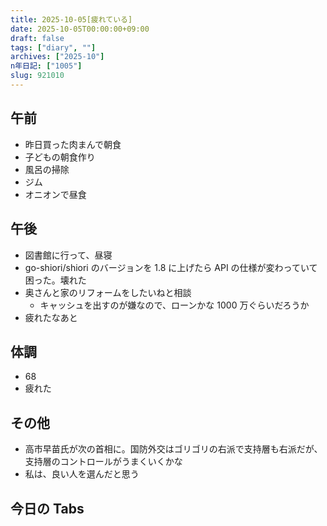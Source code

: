 ```yaml
---
title: 2025-10-05[疲れている]
date: 2025-10-05T00:00:00+09:00
draft: false
tags: ["diary", ""]
archives: ["2025-10"]
n年日記: ["1005"]
slug: 921010
---
```


## 午前

- 昨日買った肉まんで朝食
- 子どもの朝食作り
- 風呂の掃除
- ジム
- オニオンで昼食

## 午後

- 図書館に行って、昼寝
- go-shiori/shiori のバージョンを 1.8 に上げたら API の仕様が変わっていて困った。壊れた
- 奥さんと家のリフォームをしたいねと相談
  - キャッシュを出すのが嫌なので、ローンかな 1000 万ぐらいだろうか
- 疲れたなあと

## 体調

- 68
- 疲れた

## その他

- 高市早苗氏が次の首相に。国防外交はゴリゴリの右派で支持層も右派だが、支持層のコントロールがうまくいくかな
- 私は、良い人を選んだと思う

## 今日の Tabs
